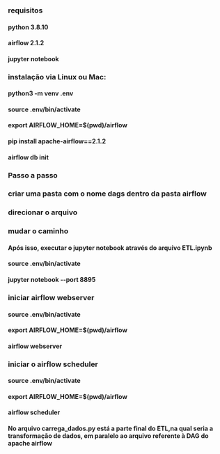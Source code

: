 ### requisitos


#### python 3.8.10
#### airflow 2.1.2
#### jupyter notebook



### instalação via Linux ou Mac:



#### python3 -m venv .env
#### source .env/bin/activate
#### export AIRFLOW_HOME=$(pwd)/airflow
#### pip install apache-airflow==2.1.2
#### airflow db init


### Passo a passo

### criar uma pasta com o nome dags dentro da pasta airflow
### direcionar o arquivo 
### mudar o caminho 

#### Após isso, executar o jupyter notebook através do arquivo ETL.ipynb
#### source .env/bin/activate
#### jupyter notebook --port 8895


### iniciar airflow webserver


#### source .env/bin/activate
#### export AIRFLOW_HOME=$(pwd)/airflow
#### airflow webserver 


### iniciar o airflow scheduler


#### source .env/bin/activate
#### export AIRFLOW_HOME=$(pwd)/airflow
#### airflow scheduler


#### No arquivo carrega_dados.py está a parte final do ETL,na qual seria a transformação de dados, em paralelo ao arquivo referente à DAG do apache airflow 
